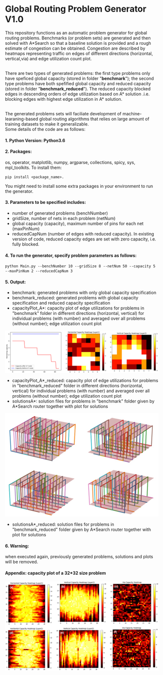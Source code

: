 # Global Routing Problem Generator V1.0
This repository functions as an automatic problem generator for global routing problems. Benchmarks (or problem sets)  are generated and then solved with A\*Search so that a baseline solution is provided and a rough estimate of congestion can be obtained.
Congestion are described by heatmaps representing traffic on edges of different directions (horizontal, vertical,via) and edge utilization count plot.

<br />There are two types of generated problems: the first type problems only have speficed global capacity (stored in folder "**benchmark**"); the second type problems have both spefified global capacity and reduced capacity (stored in folder "**benchmark_reduced**"). The reduced capacity blocked edges in descending orders of edge utilization based on A\* solution .i.e. blocking edges with highest edge utilization in A\* solution.

<br /> The generated problems sets will faciliate development of machine-learaning-based global routing algorithms that relies on large amount of training datasets to make it generalizable.
<br /> Some details of the code are as follows:
#### 1. Python Version: Python3.6
#### 2. Packages: 
os, operator, matplotlib, numpy, argparse, collections, spicy, sys, mpl_toolkits. To install them:
```
pip install <package_name>.
```
You might need to install some extra packages in your environment to run the generator.

#### 3. Parameters to be specified includes: 
- number of generated problems (benchNumber)
- gridSize, number of nets in each problem (netNum) 
- global capacity (capacity), maximum number of pins for each net (maxPinNum)
- reducedCapNum (number of edges with reduced capacity). 
In existing version of code, reduced capacity edges are set with zero capacity, i.e. fully blocked.
####  4. To run the generator, specify problem parameters as follows:
```
python Main.py --benchNumber 10 --gridSize 8 --netNum 50 --capacity 5 --maxPinNum 2 --reducedCapNum 3
```
#### 5. Output:
- benchmark: generated problems with only global capacity specification
- benchmark_reduced: generated problems with global capacity specification and reduced capacity specification
- capacityPlot_A*: capacity plot of edge utilizations for problems in "benchmark" folder in different directions (horizontal, vertical) for individual problems (with number) and averaged over all problems (without number); edge utilization count plot
<p align="center">
<img src="Images/CapPlot.png" alt="drawing" width="800">
</p>

- capacityPlot_A*_reduced:  capacity plot of edge utilizations for problems in "benchmark_reduced" folder in different directions (horizontal, vertical) for individual problems (with number) and averaged over all problems (without number); edge utilization count plot
- solutionsA*: solution files for problems in "benchmark" folder given by A*Search router together with plot for solutions
<p align="center">
<img src="Images/SolPlot.png" alt="drawing" width="600">
</p>

- solutionsA*_reduced: solution files for problems in "benchmark_reduced" folder given by A*Search router together with plot for solutions
#### 6. Warning: 
when executed again, previously generated problems, solutions and plots will be removed.

#### Appendix: capacity plot of a 32*32 size problem
<p align="center">
<img src="Images/CapPlot32.png" alt="drawing" width="800">
</p>
